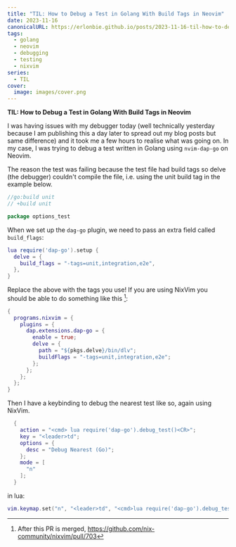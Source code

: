 ```yaml
---
title: "TIL: How to Debug a Test in Golang With Build Tags in Neovim"
date: 2023-11-16
canonicalURL: https://erlonbie.github.io/posts/2023-11-16-til-how-to-debug-a-test-in-golang-with-build-tags-in-neovim
tags:
  - golang
  - neovim
  - debugging
  - testing
  - nixvim
series:
  - TIL
cover:
  image: images/cover.png
---
```


**TIL: How to Debug a Test in Golang With Build Tags in Neovim**

I was having issues with my debugger today (well technically yesterday because I am publishing this a day later to spread
out my blog posts but same difference) and it took me a few hours to realise what was going on. In my case, I was 
trying to debug a test written in Golang using `nvim-dap-go` on Neovim.

The reason the test was failing  because the test file had build tags so delve (the debugger) couldn't compile 
the file, i.e. using the unit build tag in the example below.

```go
//go:build unit
// +build unit

package options_test
```

When we set up the `dag-go` plugin, we need to pass an extra field called `build_flags`:

```lua {hl_lines="3"}
lua require('dap-go').setup {
  delve = {
    build_flags = "-tags=unit,integration,e2e",
  },
}
```

Replace the above with the tags you use! If you are using NixVim you should be able to do something like this [^1]:

```nix
{
  programs.nixvim = {
    plugins = {
      dap.extensions.dap-go = {
        enable = true;
        delve = {
          path = "${pkgs.delve}/bin/dlv";
          buildFlags = "-tags=unit,integration,e2e";
        };
      };
    };
  };
}
```

Then I have a keybinding to debug the nearest test like so, again using NixVim.

```nix
  {
    action = "<cmd> lua require('dap-go').debug_test()<CR>";
    key = "<leader>td";
    options = {
      desc = "Debug Nearest (Go)";
    };
    mode = [
      "n"
    ];
  }
```

in lua:

```lua
vim.keymap.set("n", "<leader>td", "<cmd>lua require('dap-go').debug_test()<CR>")
```

[^1]: After this PR is merged, https://github.com/nix-community/nixvim/pull/703
